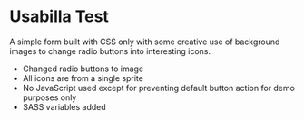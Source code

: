 # Usabilla Test

A simple form built with CSS only with some creative use of background images to change radio buttons into interesting icons.

* Changed radio buttons to image
* All icons are from a single sprite
* No JavaScript used except for preventing default button action for demo purposes only
* SASS variables added
